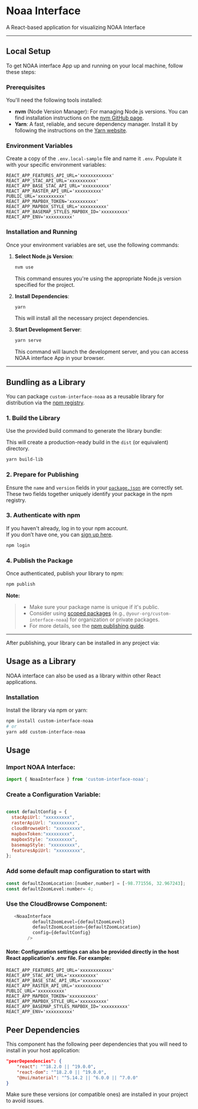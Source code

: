 # Noaa Interface

A React-based application for visualizing NOAA Interface

---

## Local Setup

To get NOAA interface App up and running on your local machine, follow these steps:

### Prerequisites

You'll need the following tools installed:

- **nvm** (Node Version Manager): For managing Node.js versions. You can find installation instructions on the [nvm GitHub page](https://github.com/nvm-sh/nvm).
- **Yarn**: A fast, reliable, and secure dependency manager. Install it by following the instructions on the [Yarn website](https://classic.yarnpkg.com/lang/en/docs/install/#mac-stable).

### Environment Variables

Create a copy of the `.env.local-sample` file and name it `.env`. Populate it with your specific environment variables:

```
REACT_APP_FEATURES_API_URL='xxxxxxxxxxxx'
REACT_APP_STAC_API_URL='xxxxxxxxxx'
REACT_APP_BASE_STAC_API_URL='xxxxxxxxxx'
REACT_APP_RASTER_API_URL='xxxxxxxxxx'
PUBLIC_URL='xxxxxxxxxx'
REACT_APP_MAPBOX_TOKEN='xxxxxxxxxx'
REACT_APP_MAPBOX_STYLE_URL='xxxxxxxxxx'
REACT_APP_BASEMAP_STYLES_MAPBOX_ID='xxxxxxxxxx'
REACT_APP_ENV='xxxxxxxxxx'
```

### Installation and Running

Once your environment variables are set, use the following commands:

1.  **Select Node.js Version**:

    ```bash
    nvm use
    ```

    This command ensures you're using the appropriate Node.js version specified for the project.

2.  **Install Dependencies**:

    ```bash
    yarn
    ```

    This will install all the necessary project dependencies.

3.  **Start Development Server**:
    ```bash
    yarn serve
    ```
    This command will launch the development server, and you can access NOAA interface App in your browser.

---

## Bundling as a Library

You can package `custom-interface-noaa` as a reusable library for distribution via the [npm registry](https://www.npmjs.com/).

### 1. Build the Library

Use the provided build command to generate the library bundle:

This will create a production-ready build in the `dist` (or equivalent) directory.

```bash
yarn build-lib
```

### 2. Prepare for Publishing

Ensure the `name` and `version` fields in your [`package.json`](https://docs.npmjs.com/cli/v10/configuring-npm/package-json) are correctly set.  
 These two fields together uniquely identify your package in the npm registry.

### 3. Authenticate with npm

If you haven't already, log in to your npm account.  
If you don’t have one, you can [sign up here](https://www.npmjs.com/signup).

```bash
npm login
```

### 4. Publish the Package

Once authenticated, publish your library to npm:

```bash
npm publish
```

**Note:**

> - Make sure your package name is unique if it's public.
> - Consider using [scoped packages](https://docs.npmjs.com/cli/v10/using-npm/scope) (e.g., `@your-org/custom-interface-noaa`) for organization or private packages.
> - For more details, see the [npm publishing guide](https://docs.npmjs.com/cli/v10/commands/npm-publish).

---

After publishing, your library can be installed in any project via:

## Usage as a Library

NOAA interface can also be used as a library within other React applications.

### Installation

Install the library via npm or yarn:

```bash
npm install custom-interface-noaa
# or
yarn add custom-interface-noaa
```

## Usage

### Import NOAA Interface:

```JavaScript
import { NoaaInterface } from 'custom-interface-noaa';
```

### Create a Configuration Variable:

```JavaScript

const defaultConfig = {
  stacApiUrl: "xxxxxxxxx",
  rasterApiUrl: "xxxxxxxxx",
  cloudBrowseUrl: "xxxxxxxxx",
  mapboxToken:"xxxxxxxxx",
  mapboxStyle: "xxxxxxxxx",
  basemapStyle: "xxxxxxxxx",
  featuresApiUrl: "xxxxxxxxx",
};


```

### Add some default map configuration to start with

```Javascript
const defaultZoomLocation:[number,number] = [-98.771556, 32.967243];
const defaultZoomLevel:number= 4;
```

### Use the CloudBrowse Component:

```JavaScript
   <NoaaInterface
          defaultZoomLevel={defaultZoomLevel}
          defaultZoomLocation={defaultZoomLocation}
          config={defaultConfig}
        />
```

#### Note: Configuration settings can also be provided directly in the host React application's .env file. For example:

```
REACT_APP_FEATURES_API_URL='xxxxxxxxxxxx'
REACT_APP_STAC_API_URL='xxxxxxxxxx'
REACT_APP_BASE_STAC_API_URL='xxxxxxxxxx'
REACT_APP_RASTER_API_URL='xxxxxxxxxx'
PUBLIC_URL='xxxxxxxxxx'
REACT_APP_MAPBOX_TOKEN='xxxxxxxxxx'
REACT_APP_MAPBOX_STYLE_URL='xxxxxxxxxx'
REACT_APP_BASEMAP_STYLES_MAPBOX_ID='xxxxxxxxxx'
REACT_APP_ENV='xxxxxxxxxx'
```

## Peer Dependencies

This component has the following peer dependencies that you will need to install in your host application:

```JSON
"peerDependencies": {
    "react": "^18.2.0 || ^19.0.0",
    "react-dom": "^18.2.0 || ^19.0.0",
    "@mui/material": "^5.14.2 || ^6.0.0 || ^7.0.0"
}
```

Make sure these versions (or compatible ones) are installed in your project to avoid issues.
